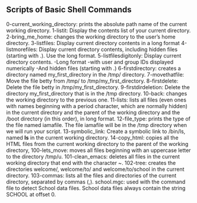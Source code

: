 ## Scripts of Basic Shell Commands 

0-current_working_directory: prints the absolute path name of the current working directory.
1-listit: Display the contents list of your current directory.
2-bring_me_home:  changes the working directory to the user’s home directory.
3-listfiles: Display current directory contents in a long format
4-listmorefiles: Display current directory contents, including hidden files (starting with .). Use the long format.
5-listfilesdigitonly: Display current directory contents.
			-Long format
			-with user and group IDs displayed numerically
			-And hidden files (starting with .)
6-firstdirectory: creates a directory named my_first_directory in the /tmp/ directory.
7-movethatfile: Move the file betty from /tmp/ to /tmp/my_first_directory.
8-firstdelete: Delete the file betty in /tmp/my_first_directory.
9-firstdirdeletion: Delete the directory my_first_directory that is in the /tmp directory.
10-back: changes the working directory to the previous one.
11-lists: lists all files (even ones with names beginning with a period character, which are normally hidden) in the current directory and the parent of the working
	directory and the /boot directory (in this order), in long format.
12-file_type: prints the type of the file named iamafile. The file iamafile will be in the /tmp directory when we will run your script.
13-symbolic_link: Create a symbolic link to /bin/ls, named __ls__ in the current working directory.
14-copy_html: copies all the HTML files from the current working directory to the parent of the working directory,
100-lets_move: moves all files beginning with an uppercase letter to the directory /tmp/u.
101-clean_emacs: deletes all files in the current working directory that end with the character ~.
102-tree: creates the directories welcome/, welcome/to/ and welcome/to/school in the current directory.
103-commas: lists all the files and directories of the current directory, separated by commas (,).
school.mgc: used with the command file to detect School data files. School data files always contain the string SCHOOL at offset 0.
